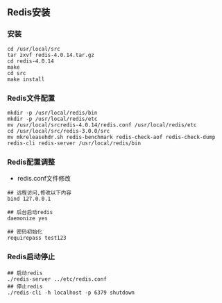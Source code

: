 ## Redis安装 

### 安装

```
cd /usr/local/src
tar zxvf redis-4.0.14.tar.gz 
cd redis-4.0.14 
make
cd src
make install
```

### Redis文件配置

```
mkdir -p /usr/local/redis/bin 
mkdir -p /usr/local/redis/etc
mv /usr/local/srcredis-4.0.14/redis.conf /usr/local/redis/etc
cd /usr/local/src/redis-3.0.0/src
mv mkreleasehdr.sh redis-benchmark redis-check-aof redis-check-dump redis-cli redis-server /usr/local/redis/bin
```

### Redis配置调整

* redis.conf文件修改

```
## 远程访问,修改以下内容
bind 127.0.0.1

## 后台启动redis
daemonize yes

## 密码初始化
requirepass test123
```

  

### Redis启动停止

```
## 启动redis
./redis-server ../etc/redis.conf 
## 停止redis
./redis-cli -h localhost -p 6379 shutdown
```



